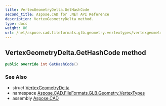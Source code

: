 ```yaml
---
title: VertexGeometryDelta.GetHashCode
second_title: Aspose.CAD for .NET API Reference
description: VertexGeometryDelta method. 
type: docs
weight: 80
url: /net/aspose.cad.fileformats.glb.geometry.vertextypes/vertexgeometrydelta/gethashcode/
---
```

## VertexGeometryDelta.GetHashCode method

```csharp
public override int GetHashCode()
```

### See Also

* struct [VertexGeometryDelta](../)
* namespace [Aspose.CAD.FileFormats.GLB.Geometry.VertexTypes](../../vertexgeometrydelta/)
* assembly [Aspose.CAD](../../../)


